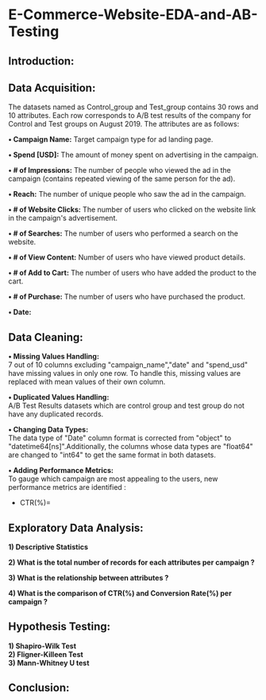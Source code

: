 # **E-Commerce-Website-EDA-and-AB-Testing**

## **Introduction:**

## **Data Acquisition:**

The datasets named as Control_group and Test_group contains 30 rows and 10 attributes. Each row corresponds to A/B test results of the company for Control and Test groups on August 2019. The attributes are as follows:<br>

**• Campaign Name:** Target campaign type for ad landing page.<br>

**• Spend [USD]:** The amount of money spent on advertising in the campaign.<br>

**• # of Impressions:** The number of people who viewed the ad in the campaign (contains repeated viewing of the same person for the ad).<br>

**• Reach:** The number of unique people who saw the ad in the campaign.<br>

**• # of Website Clicks:** The number of users who clicked on the website link in the campaign's advertisement.<br>

**• # of Searches:** The number of users who performed a search on the website.<br>

**• # of View Content:** Number of users who have viewed product details.<br>

**• # of Add to Cart:** The number of users who have added the product to the cart.<br>

**• # of Purchase:** The number of users who have purchased the product.<br>

**• Date:**<br> 

## **Data Cleaning:**
**•	Missing Values Handling:**<br />
7 out of 10 columns excluding "campaign_name","date" and "spend_usd" have missing values in only one row. To handle this, missing values are replaced with mean values of their own column.<br />

**•	Duplicated Values Handling:**<br />
A/B Test Results datasets which are control group and test group do not have any duplicated records.<br />

**•	Changing Data Types:**<br />
The data type of "Date" column format is corrected from "object" to "datetime64[ns]".Additionally, the columns whose data types are "float64" are changed to "int64" to get the same format in both datasets.

**•	Adding Performance Metrics:**<br />
To gauge which campaign are most appealing to the users, new performance metrics are identified :
- CTR(%)=

## **Exploratory Data Analysis:**
**1) Descriptive Statistics**<br />

**2) What is the total number of records for each attributes per campaign ?**<br />

**3) What is the relationship between attributes ?**<br />

**4) What is the comparison of CTR(%) and Conversion Rate(%) per campaign ?**<br />

## **Hypothesis Testing:**
**1) Shapiro-Wilk Test**<br />
**2) Fligner-Killeen Test**<br />
**3) Mann-Whitney U test**<br />

## **Conclusion:**
